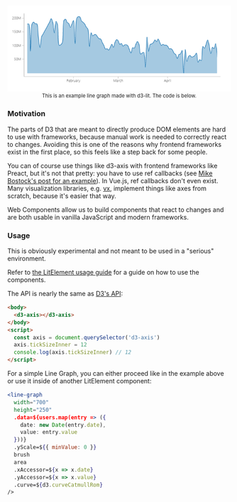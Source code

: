 <p align="center">
<img alt="Sample Screenshot" src="./.img/screenshot.png">
<span style="font-size:.7rem;width:100%;display:block">This is an example line graph made with d3-lit. The code is below.</span>
</p>

### Motivation

The parts of D3 that are meant to directly produce DOM elements are hard to use with frameworks, because manual work is needed to correctly react to changes. Avoiding this is one of the reasons why frontend frameworks exist in the first place, so this feels like a step back for some people.

You can of course use things like d3-axis with frontend frameworks like Preact, but it's not that pretty: you have to use ref callbacks (see [Mike Bostock's post for an example](https://medium.com/@mbostock/why-you-should-use-d3-ae63c276e958)). In Vue.js, ref callbacks don't even exist. Many visualization libraries, e.g. [vx](https://github.com/hshoff/vx), implement things like axes from scratch, because it's easier that way.

Web Components allow us to build components that react to changes and are both usable in vanilla JavaScript and modern frameworks.

### Usage

This is obviously experimental and not meant to be used in a "serious" environment.

Refer to [the LitElement usage guide](https://lit-element.polymer-project.org/guide/use) for a guide on how to use the components.

The API is nearly the same as [D3's API](https://github.com/d3/d3-axis):

```html
<body>
  <d3-axis></d3-axis>
</body>
<script>
  const axis = document.querySelector('d3-axis')
  axis.tickSizeInner = 12
  console.log(axis.tickSizeInner) // 12
</script>
```

For a simple Line Graph, you can either proceed like in the example above or use it inside of another LitElement component:

```jsx
<line-graph
  width="700"
  height="250"
  .data=${users.map(entry => ({
    date: new Date(entry.date),
    value: entry.value
  }))}
  .yScale=${{ minValue: 0 }}
  brush
  area
  .xAccessor=${x => x.date}
  .yAccessor=${x => x.value}
  .curve=${d3.curveCatmullRom}
/>
```
